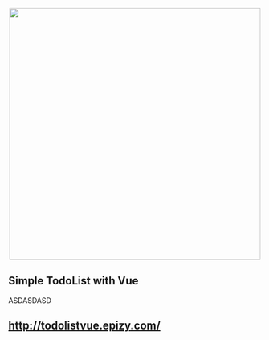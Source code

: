 <p align="center"><a href="http://todolistvue.epizy.com/" target="_blank"><img src="https://miro.medium.com/max/3920/1*oZqGznbYXJfBlvGp5gQlYQ.jpeg" width="500"></a></p>



## Simple TodoList with Vue

ASDASDASD

## http://todolistvue.epizy.com/

